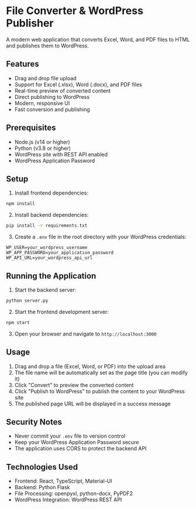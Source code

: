 # File Converter & WordPress Publisher

A modern web application that converts Excel, Word, and PDF files to HTML and publishes them to WordPress.

## Features

- Drag and drop file upload
- Support for Excel (.xlsx), Word (.docx), and PDF files
- Real-time preview of converted content
- Direct publishing to WordPress
- Modern, responsive UI
- Fast conversion and publishing

## Prerequisites

- Node.js (v14 or higher)
- Python (v3.8 or higher)
- WordPress site with REST API enabled
- WordPress Application Password

## Setup

1. Install frontend dependencies:
```bash
npm install
```

2. Install backend dependencies:
```bash
pip install -r requirements.txt
```

3. Create a `.env` file in the root directory with your WordPress credentials:
```
WP_USER=your_wordpress_username
WP_APP_PASSWORD=your_application_password
WP_API_URL=your_wordpress_api_url
```

## Running the Application

1. Start the backend server:
```bash
python server.py
```

2. Start the frontend development server:
```bash
npm start
```

3. Open your browser and navigate to `http://localhost:3000`

## Usage

1. Drag and drop a file (Excel, Word, or PDF) into the upload area
2. The file name will be automatically set as the page title (you can modify it)
3. Click "Convert" to preview the converted content
4. Click "Publish to WordPress" to publish the content to your WordPress site
5. The published page URL will be displayed in a success message

## Security Notes

- Never commit your `.env` file to version control
- Keep your WordPress Application Password secure
- The application uses CORS to protect the backend API

## Technologies Used

- Frontend: React, TypeScript, Material-UI
- Backend: Python Flask
- File Processing: openpyxl, python-docx, PyPDF2
- WordPress Integration: WordPress REST API 
